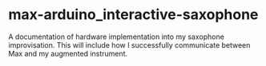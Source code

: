 # max-arduino_interactive-saxophone
A documentation of hardware implementation into my saxophone improvisation. This will include how I successfully communicate between Max and my augmented instrument.
